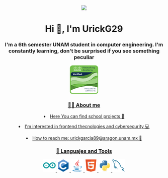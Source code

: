 <div id="header" align="center">
  <img src="https://media.giphy.com/media/bGgsc5mWoryfgKBx1u/giphy.gif" width="200" />
  <h1 align="center">Hi 👋, I'm UrickG29</h1>
  <h3 align="center"> I'm a 6th semester UNAM student in computer engineering. I'm constantly learning, don't be surprised if you see something peculiar </h3>
</div>
<div align="center">
<a href="https://www.credly.com/badges/63010e8f-401e-4eb5-bb1e-50fc566c13f6/public_url" target="_blank"><img aling="center" width="90" height="90" src="https://github.com/urickg29/urickg29/blob/490609f0fa26b6c5463c26c73afca82cfbc84aad/ITC.png"> 

### 👨‍💻 About me
  <p> <li> Here You can find school projects 🎒 <p>
  <p> <li> I'm interested in frontend thecnologies and cybersecurity 💻 <p>
  <p> <li> How to reach me: urickgarcia89@aragon.unam.mx 📧 <p>
  
<h3>🔨 Languajes and Tools</h3>
 <div>
      <img src="https://github.com/devicons/devicon/blob/master/icons/arduino/arduino-original.svg" title="Arduino" alt="Arduino" width="40" height="40"/>
      <img src="https://github.com/devicons/devicon/blob/master/icons/c/c-original.svg" title="C" alt="C" width="40" height="40"/>
      <img src="https://github.com/devicons/devicon/blob/master/icons/java/java-original.svg" title="Java" alt="Java" width="40" height="40"/>
      <img src="https://github.com/devicons/devicon/blob/master/icons/html5/html5-original.svg" title="HTML5" alt="HTML5" width="40" height="40"/>
      <img src="https://github.com/devicons/devicon/blob/master/icons/python/python-original.svg" title="Python" alt="Python" width="40" height="40"/>
      <img src="https://github.com/devicons/devicon/blob/master/icons/mysql/mysql-original.svg" title="MySQL" alt="MySQL" width="40" height="40"/>
   </div>
